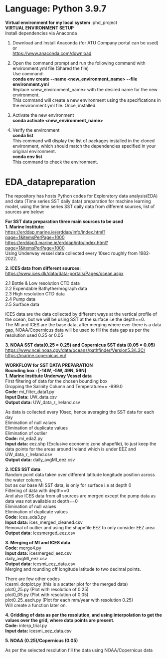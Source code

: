 # Language: Python 3.9.7
**Virtual environment for my local system** :phd_project <br>
**VIRTUAL ENVIRONMENT SETUP**<br>
Install dependencies via Anaconda<br>
1.	Download and Install Anaconda (for ATU Company portal can be used) <br>
or<br>
https://www.anaconda.com/download<br>
2.	Open the command prompt and run the following command with environment.yml file (Shared the file)<br>
Use command:<br>
**conda env create --name <new_environment_name> --file environment.yml**<br>
Replace <new_environment_name> with the desired name for the new environment.<br>
This command will create a new environment using the specifications in the environment.yml file. Once, installed.<br>
3.	Activate the new environment<br>
**conda activate <new_environment_name>**<br>

4.	Verify the environment<br>
**conda list**<br>
This command will display the list of packages installed in the cloned environment, which should match the dependencies specified in your original environment.<br>
**conda env list**<br>
This command to check the environment.<br>

# EDA_datapreparation
The repository has hosts Python codes for Exploratory data analysis(EDA) and data (Time series SST daily data) preparation for machine learning model, using the time series SST daily data from different sources, list of sources are below:

**For SST data preparation three main sources to be used**<br>
**1.	Marine Institute:**<br>
https://erddap.marine.ie/erddap/info/index.html?page=1&itemsPerPage=1000 <br>
https://erddap3.marine.ie/erddap/info/index.html?page=1&itemsPerPage=1000 <br>
Using Underway vessel data collected every 10sec roughly from 1982-2022.<br>

**2.	ICES data from different sources:**<br>
https://www.ices.dk/data/data-portals/Pages/ocean.aspx<br>

2.1	Bottle & Low resolution CTD data<br>
2.2	Expendable Bathythermograph data<br>
2.3	High resolution CTD data<br>
2.4	Pump data<br>
2.5	Surface data<br>

ICES data are the data collected by different ways at the vertical profile of the ocean, but we will be using SST at the surface i.e the depth==0.<br>
The MI and ICES are the base data, after merging where ever there is a data gap, NOAA/Copernicus data will be used to fill the data gap as per the resolution used 0.25 or 0.05 

**3. NOAA SST data(0.25 &times; 0.25) and Copernicus SST data (0.05 &times; 0.05)**<br>
https://www.ncei.noaa.gov/data/oceans/pathfinder/Version5.3/L3C/ <br>
https://marine.copernicus.eu/<br>



**WORKFLOW for SST DATA PREPARATION**<br>
**Bounding box : [-14W, -5W, 49N, 56N]**<br>
**1.	Marine Institute Underway Vessel data**<br>
First filtering of data for the chosen bounding box<br>
Dropping the Salinity Column and Temperature== -999.0<br>
**Code:** mi_filter_data1.py<br>
**Input Data:** UW_data.csv<br>
**Output data:** UW_data_r_Ireland.csv<br>

As data is collected every 10sec, hence averaging the SST data for each day<br>
Elimination of null values<br>
Elimination of duplicate values<br>
Elimination of outlier<br>
**Code:** mi_eda2.py<br>
**Input data:** eez.shp (Exclusive economic zone shapefile), to just keep the data points for the areas around Ireland which is under EEZ and
UW_data_r_Ireland.csv<br>
**Output data:** daily_avgMI_eez.csv<br>

**2.	ICES SST data**<br>
Random point data taken over different latitude longitude position across the water column,<br>
but as our base MI SST data, is only for surface i.e at depth 0<br>
Filtering of data with depth==0<br>
And also ICES data from all sources are merged except the pump data as data was not available at depth==0<br>
Elimination of null values<br>
Elimination of duplicate values<br>
**Code:** ices_eda3.py<br>
**Input data:** ices_merged_cleaned.csv<br>
Removal of outlier and using the shapefile EEZ to only consider EEZ area<br>
**Output data:** icesmerged_eez.csv<br>

**3.	Merging of MI and ICES data**<br>
**Code:** merge4.py<br>
**Input data:** icesmerged_eez.csv<br>
                daily_avgMI_eez.csv<br>
**Output data:** icesmi_eez_data.csv<br>
Merging and rounding off longitude latitude to two decimal points.<br>

There are few other codes<br>
icesmi_dotplot.py (this is a scatter plot for the merged data)<br>
plot0_25.py (Plot with resolution of 0.25)<br>
plot0_05.py (Plot with resolution of 0.05)<br>
plot0_25_each.py (Plot for each mm/year with resolution 0.25)<br>
Will create a function later on.<br>

**4.	Gridding of data as per the resolution, and using interpolation to get the values over the grid, where data points are present.**<br>
**Code:** interp_trial.py<br>
**Input data:** icesmi_eez_data.csv<br>

**5.	NOAA (0.25)/Copernicus (0.05)**<br>

As per the selected resolution fill the data using NOAA/Copernicus data




